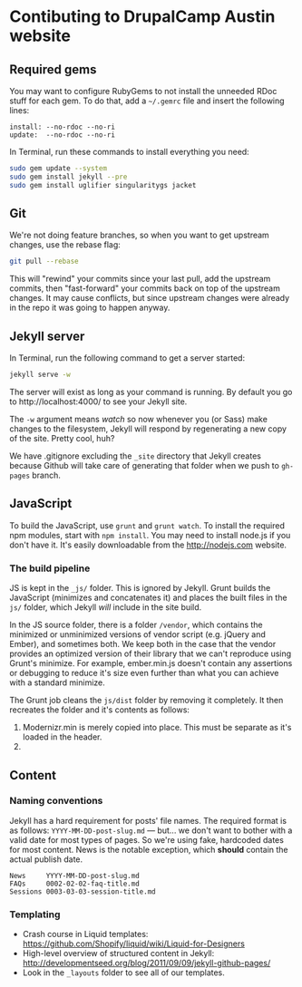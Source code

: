 # Contibuting to DrupalCamp Austin website

## Required gems

You may want to configure RubyGems to not install the unneeded RDoc stuff for each gem. To do that, add a `~/.gemrc` file and insert the following lines:

```
install: --no-rdoc --no-ri
update:  --no-rdoc --no-ri
```

In Terminal, run these commands to install everything you need:

```bash
sudo gem update --system
sudo gem install jekyll --pre
sudo gem install uglifier singularitygs jacket
```

## Git

We're not doing feature branches, so when you want to get upstream changes, use the rebase flag:

```bash
git pull --rebase
```

This will "rewind" your commits since your last pull, add the upstream commits, then "fast-forward" your commits back on top of the upstream changes. It may cause conflicts, but since upstream changes were already in the repo it was going to happen anyway.

## Jekyll server

In Terminal, run the following command to get a server started:

```bash
jekyll serve -w
```

The server will exist as long as your command is running. By default you go to http://localhost:4000/ to see your Jekyll site.

The ```-w``` argument means *watch* so now whenever you (or Sass) make changes to the filesystem, Jekyll will respond by regenerating a new copy of the site. Pretty cool, huh?

We have .gitignore excluding the ```_site``` directory that Jekyll creates because Github will take care of generating that folder when we push to ```gh-pages``` branch.

## JavaScript

To build the JavaScript, use `grunt` and `grunt watch`. To install the required npm modules, start with `npm install`. You may need to install node.js if you don't have it. It's easily downloadable from the http://nodejs.com website.

### The build pipeline

JS is kept in the `_js/` folder. This is ignored by Jekyll. Grunt builds the JavaScript (minimizes and concatenates it) and places the built files in the `js/` folder, which Jekyll *will* include in the site build.

In the JS source folder, there is a folder `/vendor`, which contains the minimized or unminimized versions of vendor script (e.g. jQuery and Ember), and sometimes both. We keep both in the case that the vendor provides an optimized version of their library that we can't reproduce using Grunt's minimize. For example, ember.min.js doesn't contain any assertions or debugging to reduce it's size even further than what you can achieve with a standard minimize.

The Grunt job cleans the `js/dist` folder by removing it completely. It then recreates the folder and it's contents as follows:

1. Modernizr.min is merely copied into place. This must be separate as it's loaded in the header.
2.


## Content

### Naming conventions

Jekyll has a hard requirement for posts' file names. The required format is as follows: ```YYYY-MM-DD-post-slug.md``` — but... we don't want to bother with a valid date for most types of pages. So we're using fake, hardcoded dates for most content. News is the notable exception, which **should** contain the actual publish date.

```
News     YYYY-MM-DD-post-slug.md
FAQs     0002-02-02-faq-title.md
Sessions 0003-03-03-session-title.md
```

### Templating

* Crash course in Liquid templates: https://github.com/Shopify/liquid/wiki/Liquid-for-Designers
* High-level overview of structured content in Jekyll: http://developmentseed.org/blog/2011/09/09/jekyll-github-pages/
* Look in the ```_layouts``` folder to see all of our templates.
